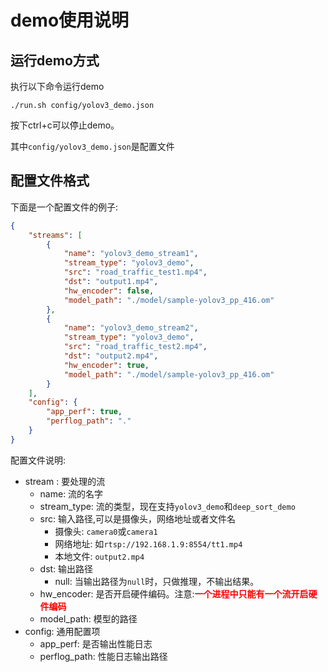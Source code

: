 # demo使用说明

## 运行demo方式
执行以下命令运行demo
```
./run.sh config/yolov3_demo.json
```
按下ctrl+c可以停止demo。

其中```config/yolov3_demo.json```是配置文件

## 配置文件格式
下面是一个配置文件的例子:

```json
{
    "streams": [
        {
            "name": "yolov3_demo_stream1",
            "stream_type": "yolov3_demo",
            "src": "road_traffic_test1.mp4",
            "dst": "output1.mp4",
            "hw_encoder": false,
            "model_path": "./model/sample-yolov3_pp_416.om"
        },
        {
            "name": "yolov3_demo_stream2",
            "stream_type": "yolov3_demo",
            "src": "road_traffic_test2.mp4",
            "dst": "output2.mp4",
            "hw_encoder": true,
            "model_path": "./model/sample-yolov3_pp_416.om"
        }
    ],
    "config": {
        "app_perf": true,
        "perflog_path": "."
    }
}
```
配置文件说明:
* stream : 要处理的流
  * name: 流的名字
  * stream_type: 流的类型，现在支持```yolov3_demo```和```deep_sort_demo```
  * src: 输入路径,可以是摄像头，网络地址或者文件名
    * 摄像头: ```camera0```或```camera1```
    * 网络地址: 如```rtsp://192.168.1.9:8554/tt1.mp4```
    * 本地文件: ```output2.mp4```
  * dst: 输出路径
    * null: 当输出路径为```null```时，只做推理，不输出结果。
  * hw_encoder: 是否开启硬件编码。注意:<span style="color:red"><b>一个进程中只能有一个流开启硬件编码</b></span>
  * model_path: 模型的路径
* config: 通用配置项
  * app_perf: 是否输出性能日志
  * perflog_path: 性能日志输出路径
